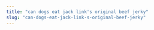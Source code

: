 ```yaml
---
title: "can dogs eat jack link's original beef jerky"
slug: "can-dogs-eat-jack-link-s-original-beef-jerky"
---
```


